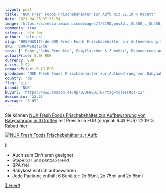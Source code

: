 ```yaml
---
layout: post
title: 'NUK Fresh Foods Frischebehälter zur Aufb mit 22.19 % Rabatt'
date: 2021-04-25 07:36:54
image: 'https://m.media-amazon.com/images/I/319Dgpnv87L._SL500_._SL400_.jpg'
comments: true
category: ofertas
author: 'tole.es'
slug: 'B00FWSQ1TE-de NUK Fresh Foods Frischebehälter zur Aufbewahrung von...'
sku: 'B00FWSQ1TE-de'
tags: [ 'Baby','Baby-Produkte','Babyflaschen & Zubehör','Babynahrung Aufbewahrung','Ernährung & Stillen','nuk', ]
actualPrice: 5.05 EUR
currency: EUR
price: 5.05
comparePrice: 6.49 EUR
prodname: 'NUK Fresh Foods Frischebehälter zur Aufbewahrung von Babynahrung in 3 Größen'
country: 'de'
flag: '🇩🇪'
brand: 'NUK'
buyurl: 'https://www.amazon.de/dp/B00FWSQ1TE/?tag=tolees0ca-21'
descuento: '22.19'
average: '5.05'
---
```


Sie können [NUK Fresh Foods Frischebehälter zur Aufbewahrung von Babynahrung in 3 Größen](https://www.amazon.de/dp/B00FWSQ1TE/?tag=tolees0ca-21) mit Preis 5.05 EUR (original: 6.49 EUR) 22.19 % Rabatt hier:

[![NUK Fresh Foods Frischebehälter zur Aufb](https://m.media-amazon.com/images/I/319Dgpnv87L._SL500_._SL400_.jpg)](https://www.amazon.de/dp/B00FWSQ1TE/?tag=tolees0ca-21)

ℹ️:

- Auch zum Einfrieren geeignet
- Stapelbar und platzsparend
- BPA frei
- Babykost einfach aufbewahren
- Jede Packung enthält 6 Behälter: 2x 65ml, 2x 75ml und 2x 85ml

[🛒 Hier!!](https://www.amazon.de/dp/B00FWSQ1TE/?tag=tolees0ca-21)
